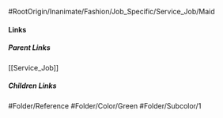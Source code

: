 #RootOrigin/Inanimate/Fashion/Job_Specific/Service_Job/Maid
#### Links
##### Parent Links
[[Service_Job]]
##### Children Links
#Folder/Reference
#Folder/Color/Green
#Folder/Subcolor/1
